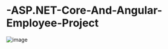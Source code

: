 # -ASP.NET-Core-And-Angular-Employee-Project

![image](https://github.com/Charl913/-ASP.NET-Core-And-Angular-Employee-Project/assets/73072328/ccdf0dd3-45fc-4469-8e32-3b53e883c992)
